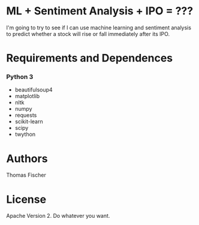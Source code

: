 # ML + Sentiment Analysis + IPO = ???
I'm going to try to see if I can use machine learning and sentiment analysis to predict whether a stock will rise or fall immediately after its IPO.

# Requirements and Dependences

### Python 3
* beautifulsoup4
* matplotlib
* nltk
* numpy
* requests
* scikit-learn
* scipy
* twython

# Authors

Thomas Fischer

# License

Apache Version 2. Do whatever you want.
